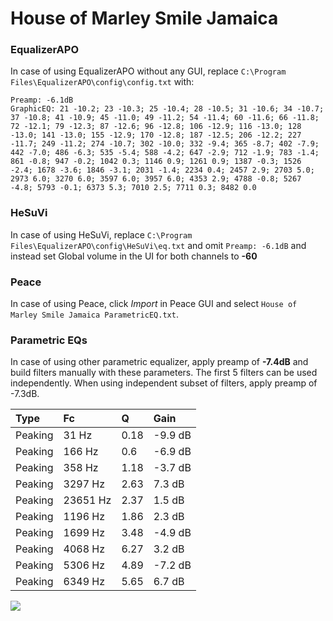 # House of Marley Smile Jamaica

### EqualizerAPO
In case of using EqualizerAPO without any GUI, replace `C:\Program Files\EqualizerAPO\config\config.txt`
with:
```
Preamp: -6.1dB
GraphicEQ: 21 -10.2; 23 -10.3; 25 -10.4; 28 -10.5; 31 -10.6; 34 -10.7; 37 -10.8; 41 -10.9; 45 -11.0; 49 -11.2; 54 -11.4; 60 -11.6; 66 -11.8; 72 -12.1; 79 -12.3; 87 -12.6; 96 -12.8; 106 -12.9; 116 -13.0; 128 -13.0; 141 -13.0; 155 -12.9; 170 -12.8; 187 -12.5; 206 -12.2; 227 -11.7; 249 -11.2; 274 -10.7; 302 -10.0; 332 -9.4; 365 -8.7; 402 -7.9; 442 -7.0; 486 -6.3; 535 -5.4; 588 -4.2; 647 -2.9; 712 -1.9; 783 -1.4; 861 -0.8; 947 -0.2; 1042 0.3; 1146 0.9; 1261 0.9; 1387 -0.3; 1526 -2.4; 1678 -3.6; 1846 -3.1; 2031 -1.4; 2234 0.4; 2457 2.9; 2703 5.0; 2973 6.0; 3270 6.0; 3597 6.0; 3957 6.0; 4353 2.9; 4788 -0.8; 5267 -4.8; 5793 -0.1; 6373 5.3; 7010 2.5; 7711 0.3; 8482 0.0
```

### HeSuVi
In case of using HeSuVi, replace `C:\Program Files\EqualizerAPO\config\HeSuVi\eq.txt` and omit `Preamp:
-6.1dB` and instead set Global volume in the UI for both channels to **-60**

### Peace
In case of using Peace, click *Import* in Peace GUI and select `House of Marley Smile Jamaica ParametricEQ.txt`.

### Parametric EQs
In case of using other parametric equalizer, apply preamp of **-7.4dB** and build filters manually
with these parameters. The first 5 filters can be used independently.
When using independent subset of filters, apply preamp of -7.3dB.

| Type    | Fc       |    Q | Gain    |
|:--------|:---------|:-----|:--------|
| Peaking | 31 Hz    | 0.18 | -9.9 dB |
| Peaking | 166 Hz   | 0.6  | -6.9 dB |
| Peaking | 358 Hz   | 1.18 | -3.7 dB |
| Peaking | 3297 Hz  | 2.63 | 7.3 dB  |
| Peaking | 23651 Hz | 2.37 | 1.5 dB  |
| Peaking | 1196 Hz  | 1.86 | 2.3 dB  |
| Peaking | 1699 Hz  | 3.48 | -4.9 dB |
| Peaking | 4068 Hz  | 6.27 | 3.2 dB  |
| Peaking | 5306 Hz  | 4.89 | -7.2 dB |
| Peaking | 6349 Hz  | 5.65 | 6.7 dB  |

![](https://raw.githubusercontent.com/jaakkopasanen/AutoEq/master/results/innerfidelity/sbaf-serious/House%20of%20Marley%20Smile%20Jamaica/House%20of%20Marley%20Smile%20Jamaica.png)